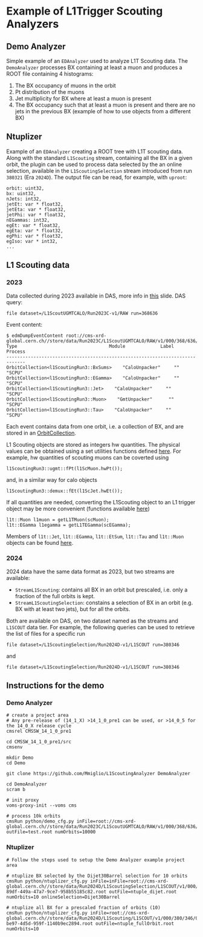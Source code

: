 # Example of L1Trigger Scouting Analyzers

## Demo Analyzer
Simple example of an `EDAnalyzer` used to analyze L1T Scouting data.
The `DemoAnalyzer` processes BX containing at least a muon and produces a ROOT file containing 4 histograms:
1. The BX occupancy of muons in the orbit
2. Pt distribution of the muons
3. Jet multiplicity for BX where at least a muon is present
4. The BX occupancy such that at least a muon is present and there are no jets in the previous BX (example of how to use objects from a different BX)

## Ntuplizer

Example of an `EDAnalyzer` creating a ROOT tree with L1T scouting data.
Along with the standard `L1Scouting` stream, containing all the BX in a given orbit, the plugin can be used to process data selected by the an online selection, available in the `L1ScoutingSelection` stream introduced from run `380321` (Era `2024D`).
The output file can be read, for example, with `uproot`:
```
orbit: uint32,
bx: uint32,
nJets: int32,
jetEt: var * float32,
jetEta: var * float32,
jetPhi: var * float32,
nEGammas: int32,
egEt: var * float32,
egEta: var * float32,
egPhi: var * float32,
egIso: var * int32,
...
```

## L1 Scouting data

### 2023
Data collected during 2023 available in DAS, more info in [this](https://indico.cern.ch/event/1381539/contributions/5806977/attachments/2799342/4883215/L1scoutingdataavailability.pdf) slide.
DAS query:
```
file dataset=/L1ScoutUGMTCALO/Run2023C-v1/RAW run=368636
```

Event content:
```
$ edmDumpEventContent root://cms-xrd-global.cern.ch//store/data/Run2023C/L1ScoutUGMTCALO/RAW/v1/000/368/636/00000/run368636_ls0400.root
Type                                  Module             Label     Process   
-----------------------------------------------------------------------------
OrbitCollection<l1ScoutingRun3::BxSums>    "CaloUnpacker"     ""        "SCPU"    
OrbitCollection<l1ScoutingRun3::EGamma>    "CaloUnpacker"     ""        "SCPU"    
OrbitCollection<l1ScoutingRun3::Jet>    "CaloUnpacker"     ""        "SCPU"    
OrbitCollection<l1ScoutingRun3::Muon>    "GmtUnpacker"      ""        "SCPU"    
OrbitCollection<l1ScoutingRun3::Tau>    "CaloUnpacker"     ""        "SCPU"
```

Each event contains data from one orbit, i.e. a collection of BX, and are stored in an [OrbitCollection](https://github.com/cms-sw/cmssw/blob/master/DataFormats/L1Scouting/interface/OrbitCollection.h).

L1 Scouting objects are stored as integers hw quantities. The physical values can be obtained using a set utilities functions defined [here](https://github.com/cms-sw/cmssw/blob/master/L1TriggerScouting/Utilities/interface/conversion.h).
For example, hw quantities of scouting muons can be coverted using
```
l1ScoutingRun3::ugmt::fPt(l1ScMuon.hwPt());
```
and, in a similar way for calo objects
```
l1ScoutingRun3::demux::fEt(l1ScJet.hwEt());
```

If all quantities are needed, converting the L1Scouting object to an L1 trigger object may be more convenient (functions available [here](https://github.com/cms-sw/cmssw/blob/master/L1TriggerScouting/Utilities/interface/convertToL1TFormat.h))
```
l1t::Muon l1muon = getL1TMuon(scMuon);
l1t::EGamma l1egamma = getL1TEGamma(scEGamma);
```

Members of `l1t::Jet`, `l1t::EGamma`, `l1t::EtSum`, `l1t::Tau` and `l1t::Muon` objects can be found [here](https://github.com/cms-sw/cmssw/tree/master/DataFormats/L1Trigger/interface).

### 2024

2024 data have the same data format as 2023, but two streams are available: 
* `StreamL1Scouting`: contains all BX in an orbit but prescaled, i.e. only a fraction of the full orbits is kept.
* `StreamL1ScoutingSelection`: constains a selection of BX in an orbit (e.g. BX with at least two jets), but for all the orbits.

Both are available on DAS, on two dataset named as the streams and `L1SCOUT` data tier.
For example, the following queries can be used to retrieve the list of files for a specific run

```
file dataset=/L1ScoutingSelection/Run2024D-v1/L1SCOUT run=380346
```
and
```
file dataset=/L1ScoutingSelection/Run2024D-v1/L1SCOUT run=380346
```

## Instructions for the demo

### Demo Analyzer
```
# create a project area
# Any pre-release of (14_1_X) >14_1_0_pre1 can be used, or >14_0_5 for the 14_0_X release cycle
cmsrel CMSSW_14_1_0_pre1 

cd CMSSW_14_1_0_pre1/src
cmsenv

mkdir Demo
cd Demo

git clone https://github.com/Mmiglio/L1ScoutingAnalyzer DemoAnalyzer

cd DemoAnalyzer
scram b

# init proxy
voms-proxy-init --voms cms

# process 10k orbits
cmsRun python/demo_cfg.py inFile=root://cms-xrd-global.cern.ch//store/data/Run2023C/L1ScoutUGMTCALO/RAW/v1/000/368/636/00000/run368636_ls0400.root outFile=test.root numOrbits=10000
```

### Ntuplizer
```
# Follow the steps used to setup the Demo Analyzer example project area

# ntuplize BX selected by the Dijet30Barrel selection for 10 orbits
cmsRun python/ntuplizer_cfg.py inFile=inFile=root://cms-xrd-global.cern.ch//store/data/Run2024D/L1ScoutingSelection/L1SCOUT/v1/000/380/346/00000/7c9d
89df-449a-47a7-9ce7-958b55185c82.root outFile=ntuple_dijet.root numOrbits=10 onlineSelection=Dijet30Barrel

# ntuplize all BX for a prescaled fraction of orbits (10)
cmsRun python/ntuplizer_cfg.py inFile=root://cms-xrd-global.cern.ch//store/data/Run2024D/L1Scouting/L1SCOUT/v1/000/380/346/00000/ee9f4dfe-be97-4d5d-959f-1140b9ec2894.root outFile=ntuple_fullOrbit.root numOrbits=10
```
